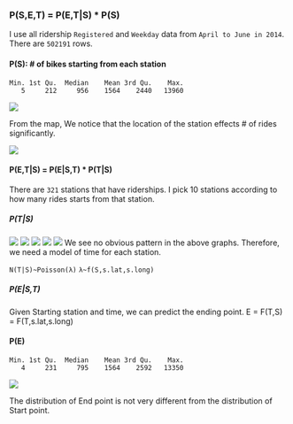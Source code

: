 ### P(S,E,T) = P(E,T|S) * P(S) ###
I use all ridership `Registered` and `Weekday` data from `April to June in 2014`. There are `502191` rows.

#### P(S): # of bikes starting from each station ####
```
Min. 1st Qu.  Median    Mean 3rd Qu.    Max.
   5     212     956    1564    2440   13960
```
![](https://googledrive.com/host/0B47woKFE0zXedWZNcHFXU3kyUTA/ps.png)

From the map, We notice that the location of the station effects # of rides significantly.

![](https://googledrive.com/host/0B47woKFE0zXedWZNcHFXU3kyUTA/s_location.png)


#### P(E,T|S) = P(E|S,T) * P(T|S) ####
There are `321` stations that have riderships. I pick 10 stations according to how many rides starts from that station.

##### P(T|S) ####
![](https://googledrive.com/host/0B47woKFE0zXedWZNcHFXU3kyUTA/s_t1.png)
![](https://googledrive.com/host/0B47woKFE0zXedWZNcHFXU3kyUTA/s_t2.png)
![](https://googledrive.com/host/0B47woKFE0zXedWZNcHFXU3kyUTA/s_t3.png)
![](https://googledrive.com/host/0B47woKFE0zXedWZNcHFXU3kyUTA/s_t4.png)
![](https://googledrive.com/host/0B47woKFE0zXedWZNcHFXU3kyUTA/s_t5.png)
We see no obvious pattern in the above graphs. Therefore, we need a model of time for each station.

`N(T|S)~Poisson(λ)` `λ~f(S,s.lat,s.long)`

##### P(E|S,T) #####
Given Starting station and time, we can predict the ending point.
E  = F(T,S) = F(T,s.lat,s.long)





#### P(E) ####
```
Min. 1st Qu.  Median    Mean 3rd Qu.    Max.
   4     231     795    1564    2592   13350
```

![](https://googledrive.com/host/0B47woKFE0zXedWZNcHFXU3kyUTA/e_dist.png)

The distribution of End point is not very different from the distribution of Start point.
